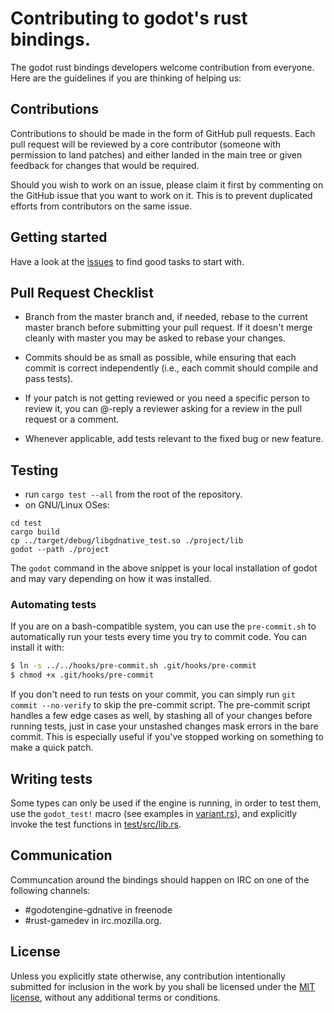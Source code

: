 # Contributing to godot's rust bindings.

The godot rust bindings developers welcome contribution from everyone. Here are the guidelines if you are thinking of helping us:

## Contributions

Contributions to should be made in the form of GitHub pull requests.
Each pull request will be reviewed by a core contributor (someone with permission to land patches) and either landed in the main tree or given feedback for changes that would be required.

Should you wish to work on an issue, please claim it first by commenting on the GitHub issue that you want to work on it. This is to prevent duplicated efforts from contributors on the same issue.

## Getting started

Have a look at the [issues](https://github.com/GodotNativeTools/godot-rust/issues) to find good tasks to start with.

## Pull Request Checklist

- Branch from the master branch and, if needed, rebase to the current master branch before submitting your pull request. If it doesn't merge cleanly with master you may be asked to rebase your changes.

- Commits should be as small as possible, while ensuring that each commit is correct independently (i.e., each commit should compile and pass tests).

- If your patch is not getting reviewed or you need a specific person to review it, you can @-reply a reviewer asking for a review in the pull request or a comment.

- Whenever applicable, add tests relevant to the fixed bug or new feature.

## Testing

- run `cargo test --all` from the root of the repository.
- on GNU/Linux OSes:

```
cd test
cargo build
cp ../target/debug/libgdnative_test.so ./project/lib
godot --path ./project
```

The `godot` command in the above snippet is your local installation of godot and may vary depending on how it was installed.

### Automating tests

If you are on a bash-compatible system, you can use the `pre-commit.sh` to automatically run your tests every time you try to commit code.  You can install it with:

```sh
$ ln -s ../../hooks/pre-commit.sh .git/hooks/pre-commit
$ chmod +x .git/hooks/pre-commit
```

If you don't need to run tests on your commit, you can simply run `git commit --no-verify` to skip the pre-commit script.  The pre-commit script handles a few edge cases as well, by stashing all of your changes before running tests, just in case your unstashed changes mask errors in the bare commit.  This is especially useful if you've stopped working on something to make a quick patch.

## Writing tests

Some types can only be used if the engine is running, in order to test them, use the `godot_test!` macro (see examples in [variant.rs](gdnative/src/variant.rs)), and explicitly invoke the test functions in [test/src/lib.rs](test/src/lib.rs).

## Communication

Communcation around the bindings should happen on IRC on one of the following channels:

 - #godotengine-gdnative in freenode
 - #rust-gamedev in irc.mozilla.org.

## License

Unless you explicitly state otherwise, any contribution intentionally submitted for inclusion in the work by you shall be licensed under the [MIT license](LICENSE.md), without any additional terms or conditions.
